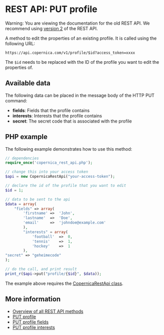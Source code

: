 # REST API: PUT profile

Warning: You are viewing the documentation for the old REST API. We recommend 
using [version 2](../restv2/rest-api.md) of the REST API.

A method to edit the properties of an existing profile. It is called 
using the following URL:

`https://api.copernica.com/v1/profile/$id?access_token=xxxx`

The `$id` needs to be replaced with the ID of the profile you want to 
edit the properties of.

## Available data

The following data can be placed in the message body of the HTTP 
PUT command:

- **fields**: Fields that the profile contains
- **interests**: Interests that the profile contains
- **secret**: The secret code that is associated with the profile

## PHP example

The following example demonstrates how to use this method:

```php
// dependencies
require_once('copernica_rest_api.php');

// change this into your access token
$api = new CopernicaRestApi("your-access-token");

// declare the id of the profile that you want to edit
$id = 1;

// data to be sent to the api
$data = array(
    "fields" => array(
        'firstname' =>  'John',
        'lastname'  =>  'Doe',
        'email'     =>  'johndoe@example.com'
        ),
        "interests" = array(
            'football'  =>  0,
            'tennis'    =>  1,
            'hockey'    =>  1
        ),
"secret" => "geheimecode"
);

// do the call, and print result
print_r($api->put("profile/{$id}", $data));
```

The example above requires the [CopernicaRestApi class](rest-php).

## More information

* [Overview of all REST API methods](./rest-api)
* [PUT profile](./rest-put-profile)
* [PUT profile fields](./rest-put-profile-fields)
* [PUT profile interests](./rest-put-profile-interests)
